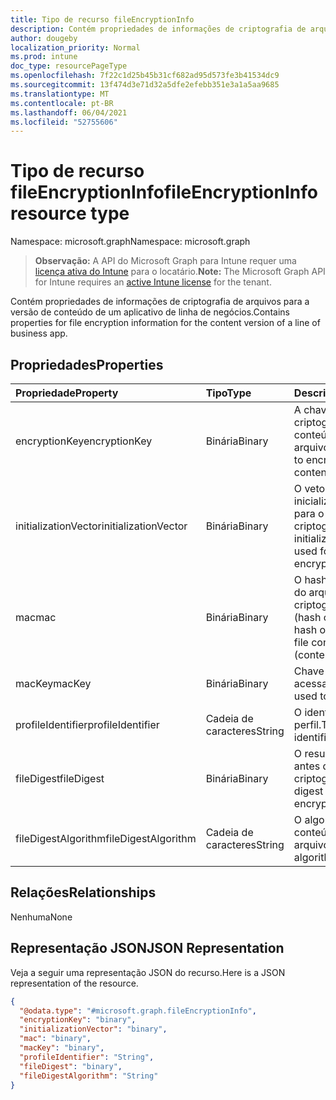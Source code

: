 ```yaml
---
title: Tipo de recurso fileEncryptionInfo
description: Contém propriedades de informações de criptografia de arquivos para a versão de conteúdo de um aplicativo de linha de negócios.
author: dougeby
localization_priority: Normal
ms.prod: intune
doc_type: resourcePageType
ms.openlocfilehash: 7f22c1d25b45b31cf682ad95d573fe3b41534dc9
ms.sourcegitcommit: 13f474d3e71d32a5dfe2efebb351e3a1a5aa9685
ms.translationtype: MT
ms.contentlocale: pt-BR
ms.lasthandoff: 06/04/2021
ms.locfileid: "52755606"
---
```

# <a name="fileencryptioninfo-resource-type"></a><span data-ttu-id="88fc3-103">Tipo de recurso fileEncryptionInfo</span><span class="sxs-lookup"><span data-stu-id="88fc3-103">fileEncryptionInfo resource type</span></span>

<span data-ttu-id="88fc3-104">Namespace: microsoft.graph</span><span class="sxs-lookup"><span data-stu-id="88fc3-104">Namespace: microsoft.graph</span></span>

> <span data-ttu-id="88fc3-105">**Observação:** A API do Microsoft Graph para Intune requer uma [licença ativa do Intune](https://go.microsoft.com/fwlink/?linkid=839381) para o locatário.</span><span class="sxs-lookup"><span data-stu-id="88fc3-105">**Note:** The Microsoft Graph API for Intune requires an [active Intune license](https://go.microsoft.com/fwlink/?linkid=839381) for the tenant.</span></span>

<span data-ttu-id="88fc3-106">Contém propriedades de informações de criptografia de arquivos para a versão de conteúdo de um aplicativo de linha de negócios.</span><span class="sxs-lookup"><span data-stu-id="88fc3-106">Contains properties for file encryption information for the content version of a line of business app.</span></span>

## <a name="properties"></a><span data-ttu-id="88fc3-107">Propriedades</span><span class="sxs-lookup"><span data-stu-id="88fc3-107">Properties</span></span>
|<span data-ttu-id="88fc3-108">Propriedade</span><span class="sxs-lookup"><span data-stu-id="88fc3-108">Property</span></span>|<span data-ttu-id="88fc3-109">Tipo</span><span class="sxs-lookup"><span data-stu-id="88fc3-109">Type</span></span>|<span data-ttu-id="88fc3-110">Descrição</span><span class="sxs-lookup"><span data-stu-id="88fc3-110">Description</span></span>|
|:---|:---|:---|
|<span data-ttu-id="88fc3-111">encryptionKey</span><span class="sxs-lookup"><span data-stu-id="88fc3-111">encryptionKey</span></span>|<span data-ttu-id="88fc3-112">Binária</span><span class="sxs-lookup"><span data-stu-id="88fc3-112">Binary</span></span>|<span data-ttu-id="88fc3-113">A chave usada para criptografar o conteúdo do arquivo.</span><span class="sxs-lookup"><span data-stu-id="88fc3-113">The key used to encrypt the file content.</span></span>|
|<span data-ttu-id="88fc3-114">initializationVector</span><span class="sxs-lookup"><span data-stu-id="88fc3-114">initializationVector</span></span>|<span data-ttu-id="88fc3-115">Binária</span><span class="sxs-lookup"><span data-stu-id="88fc3-115">Binary</span></span>|<span data-ttu-id="88fc3-116">O vetor de inicialização usado para o algoritmo de criptografia.</span><span class="sxs-lookup"><span data-stu-id="88fc3-116">The initialization vector used for the encryption algorithm.</span></span>|
|<span data-ttu-id="88fc3-117">mac</span><span class="sxs-lookup"><span data-stu-id="88fc3-117">mac</span></span>|<span data-ttu-id="88fc3-118">Binária</span><span class="sxs-lookup"><span data-stu-id="88fc3-118">Binary</span></span>|<span data-ttu-id="88fc3-119">O hash do conteúdo do arquivo criptografado + IV (hash conteúdo).</span><span class="sxs-lookup"><span data-stu-id="88fc3-119">The hash of the encrypted file content + IV (content hash).</span></span>|
|<span data-ttu-id="88fc3-120">macKey</span><span class="sxs-lookup"><span data-stu-id="88fc3-120">macKey</span></span>|<span data-ttu-id="88fc3-121">Binária</span><span class="sxs-lookup"><span data-stu-id="88fc3-121">Binary</span></span>|<span data-ttu-id="88fc3-122">Chave usada para acessar mac.</span><span class="sxs-lookup"><span data-stu-id="88fc3-122">The key used to get mac.</span></span>|
|<span data-ttu-id="88fc3-123">profileIdentifier</span><span class="sxs-lookup"><span data-stu-id="88fc3-123">profileIdentifier</span></span>|<span data-ttu-id="88fc3-124">Cadeia de caracteres</span><span class="sxs-lookup"><span data-stu-id="88fc3-124">String</span></span>|<span data-ttu-id="88fc3-125">O identificador de perfil.</span><span class="sxs-lookup"><span data-stu-id="88fc3-125">The the profile identifier.</span></span>|
|<span data-ttu-id="88fc3-126">fileDigest</span><span class="sxs-lookup"><span data-stu-id="88fc3-126">fileDigest</span></span>|<span data-ttu-id="88fc3-127">Binária</span><span class="sxs-lookup"><span data-stu-id="88fc3-127">Binary</span></span>|<span data-ttu-id="88fc3-128">O resumo de arquivo antes da criptografia.</span><span class="sxs-lookup"><span data-stu-id="88fc3-128">The file digest prior to encryption.</span></span>|
|<span data-ttu-id="88fc3-129">fileDigestAlgorithm</span><span class="sxs-lookup"><span data-stu-id="88fc3-129">fileDigestAlgorithm</span></span>|<span data-ttu-id="88fc3-130">Cadeia de caracteres</span><span class="sxs-lookup"><span data-stu-id="88fc3-130">String</span></span>|<span data-ttu-id="88fc3-131">O algoritmo de conteúdo do arquivo.</span><span class="sxs-lookup"><span data-stu-id="88fc3-131">The file digest algorithm.</span></span>|

## <a name="relationships"></a><span data-ttu-id="88fc3-132">Relações</span><span class="sxs-lookup"><span data-stu-id="88fc3-132">Relationships</span></span>
<span data-ttu-id="88fc3-133">Nenhuma</span><span class="sxs-lookup"><span data-stu-id="88fc3-133">None</span></span>

## <a name="json-representation"></a><span data-ttu-id="88fc3-134">Representação JSON</span><span class="sxs-lookup"><span data-stu-id="88fc3-134">JSON Representation</span></span>
<span data-ttu-id="88fc3-135">Veja a seguir uma representação JSON do recurso.</span><span class="sxs-lookup"><span data-stu-id="88fc3-135">Here is a JSON representation of the resource.</span></span>
<!-- {
  "blockType": "resource",
  "@odata.type": "microsoft.graph.fileEncryptionInfo"
}
-->
``` json
{
  "@odata.type": "#microsoft.graph.fileEncryptionInfo",
  "encryptionKey": "binary",
  "initializationVector": "binary",
  "mac": "binary",
  "macKey": "binary",
  "profileIdentifier": "String",
  "fileDigest": "binary",
  "fileDigestAlgorithm": "String"
}
```




